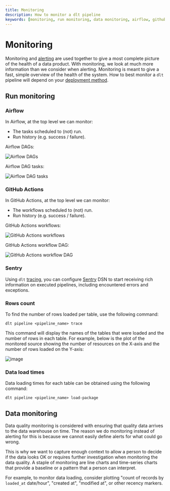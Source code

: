 ```yaml
---
title: Monitoring
description: How to monitor a dlt pipeline
keywords: [monitoring, run monitoring, data monitoring, airflow, github actions]
---
```


# Monitoring

Monitoring and [alerting](alerting.md) are used together to give a most complete picture of the
health of a data product. With monitoring, we look at much more information than we consider when
alerting. Monitoring is meant to give a fast, simple overview of the health of the system. How to
best monitor a `dlt` pipeline will depend on your [deployment method](../walkthroughs/deploy-a-pipeline/).

## Run monitoring

### Airflow

In Airflow, at the top level we can monitor:

- The tasks scheduled to (not) run.
- Run history (e.g. success / failure).

Airflow DAGs:

![Airflow DAGs](images/airflow_dags.png)

Airflow DAG tasks:

![Airflow DAG tasks](images/airflow_dag_tasks.png)

### GitHub Actions

In GitHub Actions, at the top level we can monitor:

- The workflows scheduled to (not) run.
- Run history (e.g. success / failure).

GitHub Actions workflows:

![GitHub Actions workflows](images/github_actions_workflows.png)

GitHub Actions workflow DAG:

![GitHub Actions workflow DAG](images/github_actions_workflow_dag.png)

### Sentry

Using `dlt` [tracing](tracing.md), you can configure [Sentry](https://sentry.io) DSN to start
receiving rich information on executed pipelines, including encountered errors and exceptions.


### Rows count
To find the number of rows loaded per table, use the following command:

```shell
dlt pipeline <pipeline_name> trace
```

This command will display the names of the tables that were loaded and the number of rows in each table.
For example, below is the plot of the monitored source showing the number of resources on the X-axis and
the number of rows loaded on the Y-axis:

![image](https://storage.googleapis.com/dlt-blog-images/docs_data_monitoring_rows_count)

### Data load times
Data loading times for each table can be obtained using the following command:

```shell
dlt pipeline <pipeline_name> load-package
```

## Data monitoring

Data quality monitoring is considered with ensuring that quality data arrives to the data warehouse
on time. The reason we do monitoring instead of alerting for this is because we cannot easily define
alerts for what could go wrong.

This is why we want to capture enough context to allow a person to decide if the data looks OK or
requires further investigation when monitoring the data quality. A staple of monitoring are line
charts and time-series charts that provide a baseline or a pattern that a person can interpret.

For example, to monitor data loading, consider plotting "count of records by `loaded_at` date/hour",
"created at", "modified at", or other recency markers.
